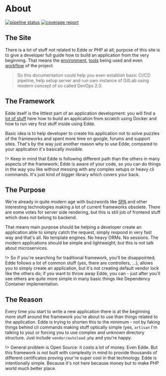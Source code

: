 # About

[![pipeline status](https://git.x32.cz/edde/edde/badges/master/pipeline.svg)](https://git.x32.cz/edde/edde/commits/master)
[![coverage report](https://git.x32.cz/edde/edde/badges/master/coverage.svg)](https://git.x32.cz/edde/edde/commits/master)

## The Site

There is a lot of stuff not related to Edde or PHP at all; purpose of this site is to give a developer full guide how to build
an application from the very beginning. That means the [environment](/devops/server/index), [tools](/devops/index) being used
and even [workflow](/examples/workflow/index) of the project.

> So this documentation could help you even establish basic CI/CD pipeline, help setup server and run own instance of GitLab using
> modern concept of so called DevOps 2.0.

## The Framework

Edde itself is the littlest part of an application development: you will find a [lot of stuff](/getting-started/index) here how
to build an application from scratch using Docker and how to run very first stuff inside using Edde.

Basic idea is to help developer to create his application not to solve puzzles of the frameworks and spent more time on google,
forums and support sites. That's by the way just another reason why to use Edde; compared to your application it's basically
invisible.

!> Keep in mind that Edde is following different path than the others in many aspects of the framework; Edde is aware of your
code, so you can do things in the way you like without messing with any complex setups or heavy cli commands. It's just kind of
bigger library which covers your back.

## The Purpose

We're already in quite modern age with buzzwords like [SPA](https://en.wikipedia.org/wiki/Single-page_application) and other 
interesting technologies making a lot of current frameworks obsolete. There are some votes for server side rendering, but this
is still job of frontend stuff which does not belong to backend.

That means main purpose should be helping a developer create an application able to simply catch the request, simply respond in
very fast way and that's all. No template engines. No heavy ORMs. No sessions. The modern applications should be simple and
lightweight; but this is not talk about microservices.

!> So if you're searching for traditional framework, you'll be disappointed; Edde follows a lot of common stuff (yes, there are
controllers, ...), allows you to simply create an application, but it's not creating default vendor lock like the others do;
if you want to throw away Edde, you can - just after you'll see others are quite more simple in many basic things like Dependency
Container implementation.

## The Reason

Every time you start to write a new application there is at the beginning more stuff around the framework you're about to use than
things related to the application. Edde is trying to shorten this to the minimum - not by faking things behind cli commands making
stuff optically simple (yes, `artisan` I'm talking to you) or forcing you to use complex and unknown directory structure.
Just include `vendor/autoload.php` and you're happy.

!> General problem is Open Source: it costs a lot of money. Even Edde. But this framework is not built with complexity in mind to
provide thousands of different certificates proving your're super cool in that technology. Edde is intentionally simple. Because
it's not here because money but to make PHP world much better place.
